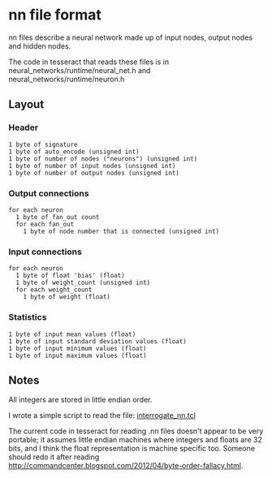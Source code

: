 # nn file format #

nn files describe a neural network made up of input nodes, output nodes and hidden nodes.

The code in tesseract that reads these files is in neural\_networks/runtime/neural\_net.h and neural\_networks/runtime/neuron.h

## Layout ##

### Header ###
```
1 byte of signature
1 byte of auto_encode (unsigned int)
1 byte of number of nodes ("neurons") (unsigned int)
1 byte of number of input nodes (unsigned int)
1 byte of number of output nodes (unsigned int)
```

### Output connections ###
```
for each neuron
  1 byte of fan_out count
  for each fan_out
    1 byte of node number that is connected (unsigned int)
```

### Input connections ###
```
for each neuron
  1 byte of float 'bias' (float)
  1 byte of weight_count (unsigned int)
  for each weight_count
    1 byte of weight (float)
```

### Statistics ###
```
1 byte of input mean values (float)
1 byte of input standard deviation values (float)
1 byte of input minimum values (float)
1 byte of input maximum values (float)
```

## Notes ##

All integers are stored in little endian order.

I wrote a simple script to read the file: [interrogate\_nn.tcl](https://code.google.com/p/tesseract-ocr-extradocs/source/browse/interrogate_nn.tcl)

The current code in tesseract for reading .nn files doesn't appear to be very portable; it assumes little endian machines where integers and floats are 32 bits, and I think the float representation is machine specific too. Someone should redo it after reading http://commandcenter.blogspot.com/2012/04/byte-order-fallacy.html.